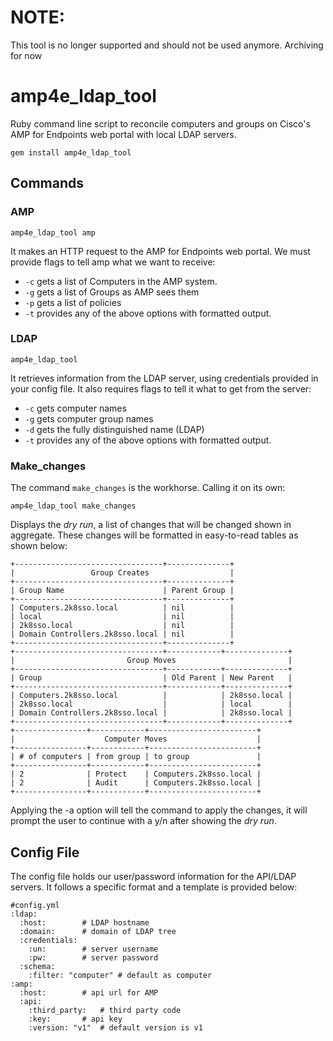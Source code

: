 # NOTE:
This tool is no longer supported and should not be used anymore.  Archiving for now

# amp4e\_ldap\_tool
Ruby command line script to reconcile computers and groups on Cisco's AMP for Endpoints web portal with local LDAP servers.

`gem install amp4e_ldap_tool`

## Commands
### AMP
`amp4e_ldap_tool amp`

It makes an HTTP request to the AMP for Endpoints web portal. We must provide flags to tell amp what we want to receive:

- `-c` gets a list of Computers in the AMP system.
- `-g` gets a list of Groups as AMP sees them
- `-p` gets a list of policies
- `-t` provides any of the above options with formatted output.

### LDAP
`amp4e_ldap_tool`

It retrieves information from the LDAP server, using credentials provided in your config file. It also requires flags to tell it what to get from the server:

- `-c` gets computer names
- `-g` gets computer group names
- `-d` gets the fully distinguished name (LDAP)
- `-t` provides any of the above options with formatted output.


### Make\_changes
The command `make_changes` is the workhorse. Calling it on its own:

```
amp4e_ldap_tool make_changes
```

Displays the _dry run_, a list of changes that will be changed shown in aggregate. These changes will be formatted in easy-to-read tables as shown below:

```
+---------------------------------+--------------+
|                 Group Creates                  |
+---------------------------------+--------------+
| Group Name                      | Parent Group |
+---------------------------------+--------------+
| Computers.2k8sso.local          | nil          |
| local                           | nil          |
| 2k8sso.local                    | nil          |
| Domain Controllers.2k8sso.local | nil          |
+---------------------------------+--------------+
+---------------------------------+------------+--------------+
|                         Group Moves                         |
+---------------------------------+------------+--------------+
| Group                           | Old Parent | New Parent   |
+---------------------------------+------------+--------------+
| Computers.2k8sso.local          |            | 2k8sso.local |
| 2k8sso.local                    |            | local        |
| Domain Controllers.2k8sso.local |            | 2k8sso.local |
+---------------------------------+------------+--------------+
+----------------+------------+------------------------+
|                    Computer Moves                    |
+----------------+------------+------------------------+
| # of computers | from group | to group               |
+----------------+------------+------------------------+
| 2              | Protect    | Computers.2k8sso.local |
| 2              | Audit      | Computers.2k8sso.local |
+----------------+------------+------------------------+
``` 

Applying the -a option will tell the command to apply the changes, it will prompt the user to continue with a y/n after showing the _dry run_.






## Config File

The config file holds our user/password information for the API/LDAP servers. It follows a specific format and a template is provided below:


```
#config.yml
:ldap:
  :host: 		# LDAP hostname
  :domain: 		# domain of LDAP tree
  :credentials:
    :un:		# server username
    :pw:		# server password
  :schema:
    :filter: "computer"	# default as computer
:amp:
  :host:		# api url for AMP
  :api:
    :third_party:	# third party code
    :key:		# api key
    :version: "v1"	# default version is v1
```
